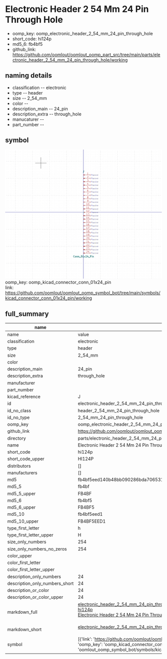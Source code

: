 # Electronic Header 2 54 Mm 24 Pin Through Hole

  
* oomp_key: oomp_electronic_header_2_54_mm_24_pin_through_hole 
* short_code: hi124p
* md5_6: fb4bf5  
* github_link: https://github.com/oomlout/oomlout_oomp_part_src/tree/main/parts/electronic_header_2_54_mm_24_pin_through_hole/working  
## naming details
* classification -- electronic
* type -- header
* size -- 2_54_mm
* color -- 
* description_main -- 24_pin
* description_extra -- through_hole
* manucaturer -- 
* part_number -- 



## symbol

![](symbol/0/working/working_600.png)  
oomp_key: oomp_kicad_connector_conn_01x24_pin  
link: https://github.com/oomlout/oomlout_oomp_symbol_bot/tree/main/symbols/kicad_connector_conn_01x24_pin/working  


## full_summary
| name | value | 
| --- | --- | 
| name | value | 
| classification | electronic | 
| type | header | 
| size | 2_54_mm | 
| color |  | 
| description_main | 24_pin | 
| description_extra | through_hole | 
| manufacturer |  | 
| part_number |  | 
| kicad_reference | J | 
| id | electronic_header_2_54_mm_24_pin_through_hole | 
| id_no_class | header_2_54_mm_24_pin_through_hole | 
| id_no_type | 2_54_mm_24_pin_through_hole | 
| oomp_key | oomp_electronic_header_2_54_mm_24_pin_through_hole | 
| github_link | https://github.com/oomlout/oomlout_oomp_part_src/tree/main/parts/electronic_header_2_54_mm_24_pin_through_hole/working | 
| directory | parts/electronic_header_2_54_mm_24_pin_through_hole | 
| name | Electronic Header 2 54 Mm 24 Pin Through Hole | 
| short_code | hi124p | 
| short_code_upper | HI124P | 
| distributors | [] | 
| manufacturers | [] | 
| md5 | fb4bf5eed140b48bb090286bda706531 | 
| md5_5 | fb4bf | 
| md5_5_upper | FB4BF | 
| md5_6 | fb4bf5 | 
| md5_6_upper | FB4BF5 | 
| md5_10 | fb4bf5eed1 | 
| md5_10_upper | FB4BF5EED1 | 
| type_first_letter | h | 
| type_first_letter_upper | H | 
| size_only_numbers | 254 | 
| size_only_numbers_no_zeros | 254 | 
| color_upper |  | 
| color_first_letter |  | 
| color_first_letter_upper |  | 
| description_only_numbers | 24 | 
| description_only_numbers_short | 24 | 
| description_or_color | 24 | 
| description_or_color_upper | 24 | 
| markdown_full | [electronic_header_2_54_mm_24_pin_through_hole](https://github.com/oomlout/oomlout_oomp_part_src/tree/main/parts/electronic_header_2_54_mm_24_pin_through_hole/working)<br>[hi124p](https://github.com/oomlout/oomlout_oomp_part_src/tree/main/parts/electronic_header_2_54_mm_24_pin_through_hole/working)<br>[Electronic Header 2 54 Mm 24 Pin Through Hole](https://github.com/oomlout/oomlout_oomp_part_src/tree/main/parts/electronic_header_2_54_mm_24_pin_through_hole/working)<br><br> | 
| markdown_short | [electronic_header_2_54_mm_24_pin_through_hole](https://github.com/oomlout/oomlout_oomp_part_src/tree/main/parts/electronic_header_2_54_mm_24_pin_through_hole/working)<br><br> | 
| symbol | [{'link': 'https://github.com/oomlout/oomlout_oomp_symbol_bot/tree/main/symbols/kicad_connector_conn_01x24_pin', 'oomp_key': 'oomp_kicad_connector_conn_01x24_pin', 'directory': 'oomlout_oomp_symbol_bot/symbols/kicad_connector_conn_01x24_pin//working/working.kicad_sym'}] | 
